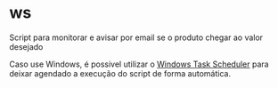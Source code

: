 # ws
Script para monitorar e avisar por email se o produto chegar ao valor desejado

Caso use Windows, é possivel utilizar o [Windows Task Scheduler](https://www.askpython.com/python/examples/execute-python-windows-task-scheduler) para deixar agendado a execução do script de forma automática.

